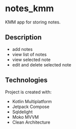 # notes_kmm

KMM app for storing notes.

## Description
* add notes
* view list of notes
* view selected note
* edit and delete selected note

## Technologies
Project is created with:
* Kotlin Multiplatform
* Jetpack Compose
* Sqldelight
* Moko MVVM
* Clean Architecture
